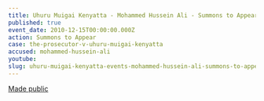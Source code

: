 ```yaml
---
title: Uhuru Muigai Kenyatta - Mohammed Hussein Ali - Summons to Appear
published: true
event_date: 2010-12-15T00:00:00.000Z
action: Summons to Appear
case: the-prosecutor-v-uhuru-muigai-kenyatta
accused: mohammed-hussein-ali
youtube:
slug: uhuru-muigai-kenyatta-events-mohammed-hussein-ali-summons-to-appear
---
```



[Made public](http://www.icc-cpi.int/iccdocs/doc/doc1037052.pdf)